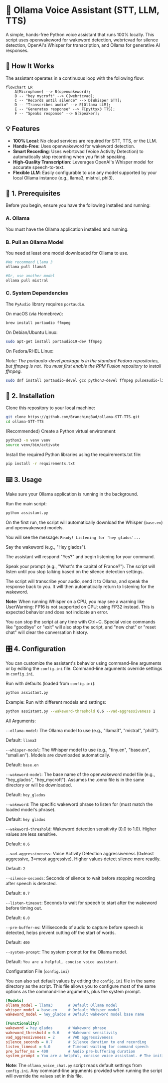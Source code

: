 # 🤖 Ollama Voice Assistant (STT, LLM, TTS)

A simple, hands-free Python voice assistant that runs 100% locally. This script uses openwakeword for wakeword detection, webrtcvad for silence detection, OpenAI's Whisper for transcription, and Ollama for generative AI responses.

## 🧩 How It Works

The assistant operates in a continuous loop with the following flow:

```mermaid
flowchart LR
    A[Microphone] --> B(openwakeword);
    B -- "hey mycroft" --> C(webrtcvad);
    C -- "Records until silence" --> D[Whisper STT];
    D -- "Transcribes audio" --> E[Ollama LLM];
    E -- "Generates response" --> F[pyttsx3 TTS];
    F -- "Speaks response" --> G[Speaker];
```

## 💡 Features
- **100% Local**: No cloud services are required for STT, TTS, or the LLM.
- **Hands-Free**: Uses openwakeword for wakeword detection.
- **Smart Recording**: Uses webrtcvad (Voice Activity Detection) to automatically stop recording when you finish speaking.
- **High-Quality Transcription**: Leverages OpenAI's Whisper model for accurate speech-to-text.
- **Flexible LLM**: Easily configurable to use any model supported by your local Ollama instance (e.g., llama3, mistral, phi3).

## 🔩 1. Prerequisites

Before you begin, ensure you have the following installed and running:

### A. Ollama

You must have the Ollama application installed and running.

### B. Pull an Ollama Model

You need at least one model downloaded for Ollama to use.
```bash 
#We recommend Llama 3
ollama pull llama3

#Or, use another model
ollama pull mistral
```

### C. System Dependencies

The ``PyAudio`` library requires ``portaudio``.

On macOS (via Homebrew):
```bash
brew install portaudio ffmpeg
```

On Debian/Ubuntu Linux:
```bash
sudo apt-get install portaudio19-dev ffmpeg
```

On Fedora/RHEL Linux:

_Note: The portaudio-devel package is in the standard Fedora repositories, but ffmpeg is not. You must first enable the RPM Fusion repository to install ffmpeg._

```bash
sudo dnf install portaudio-devel gcc python3-devel ffmpeg pulseaudio-libs-devel
```

## 🔧 2. Installation

Clone this repository to your local machine:
```bash
git clone https://github.com/BranchingBad/ollama-STT-TTS.git
cd ollama-STT-TTS
```

(Recommended) Create a Python virtual environment:
```bash
python3 -m venv venv
source venv/bin/activate
```

Install the required Python libraries using the requirements.txt file:
```bash
pip install -r requirements.txt
```

## ⌨️ 3. Usage

Make sure your Ollama application is running in the background.

Run the main script:
```bash
python assistant.py
```

On the first run, the script will automatically download the Whisper (``base.en``) and openwakeword models.

You will see the message: ``Ready! Listening for 'hey glados'...``

Say the wakeword (e.g., "Hey glados").

The assistant will respond "Yes?" and begin listening for your command.

Speak your prompt (e.g., "What's the capital of France?"). The script will listen until you stop talking based on the silence detection settings.

The script will transcribe your audio, send it to Ollama, and speak the response back to you. It will then automatically return to listening for the wakeword.

**Note:** When running Whisper on a CPU, you may see a warning like UserWarning: FP16 is not supported on CPU; using FP32 instead. This is expected behavior and does not indicate an error.

You can stop the script at any time with Ctrl+C. Special voice commands like "goodbye" or "exit" will also stop the script, and "new chat" or "reset chat" will clear the conversation history.

## 🎛️ 4. Configuration

You can customize the assistant's behavior using command-line arguments or by editing the ``config.ini`` file. Command-line arguments override settings in ``config.ini``.

Run with defaults (loaded from ``config.ini``):

```Bash
python assistant.py
```
Example: Run with different models and settings:
```Bash
python assistant.py --wakeword-threshold 0.6 --vad-aggressiveness 1
```

All Arguments:

``--ollama-model``: The Ollama model to use (e.g., "llama3", "mistral", "phi3").

Default: ``llama3``

``--whisper-model``: The Whisper model to use (e.g., "tiny.en", "base.en", "small.en"). Models are downloaded automatically.

Default: ``base.en``

``--wakeword-model``: The base name of the openwakeword model file (e.g., "hey_glados", "hey_mycroft"). Assumes the .onnx file is in the same directory or will be downloaded.

Default: ``hey_glados``

``--wakeword``: The specific wakeword phrase to listen for (must match the loaded model's phrase).

Default: ``hey glados``

``--wakeword-threshold``: Wakeword detection sensitivity (0.0 to 1.0). Higher values are less sensitive.

Default: ``0.6``

``--vad-aggressiveness``: Voice Activity Detection aggressiveness (0=least aggressive, 3=most aggressive). Higher values detect silence more readily.

Default: ``2``

``--silence-seconds``: Seconds of silence to wait before stopping recording after speech is detected.

Default: ``0.7``

``--listen-timeout``: Seconds to wait for speech to start after the wakeword before timing out.

Default: ``6.0``

``--pre-buffer-ms``: Milliseconds of audio to capture before speech is detected, helps prevent cutting off the start of words.

Default: ``400``

``--system-prompt``: The system prompt for the Ollama model.

Default: ``You are a helpful, concise voice assistant.``

Configuration File (`config.ini`)

You can also set default values by editing the `config.ini` file in the same directory as the script. This file allows you to configure most of the same options as the command-line arguments, plus the system prompt.

```ini
[Models]
ollama_model = llama3       # Default Ollama model
whisper_model = base.en     # Default Whisper model
wakeword_model = hey_glados # Default wakeword model base name

[Functionality]
wakeword = hey glados       # Wakeword phrase
wakeword_threshold = 0.6    # Wakeword sensitivity
vad_aggressiveness = 2      # VAD aggressiveness
silence_seconds = 0.7       # Silence duration to end recording
listen_timeout = 6.0        # Timeout waiting for command speech
pre_buffer_ms = 400         # Audio pre-buffering duration
system_prompt = You are a helpful, concise voice assistant. # The initial prompt for Ollama
```

**Note**: The ``ollama_voice_chat.py`` script reads default settings from ``config.ini``. Any command-line arguments provided when running the script will override the values set in this file.
